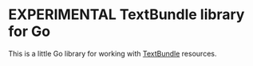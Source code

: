 # EXPERIMENTAL TextBundle library for Go

This is a little Go library for working with [TextBundle][t] resources.

[t]: http://textbundle.org/spec/
